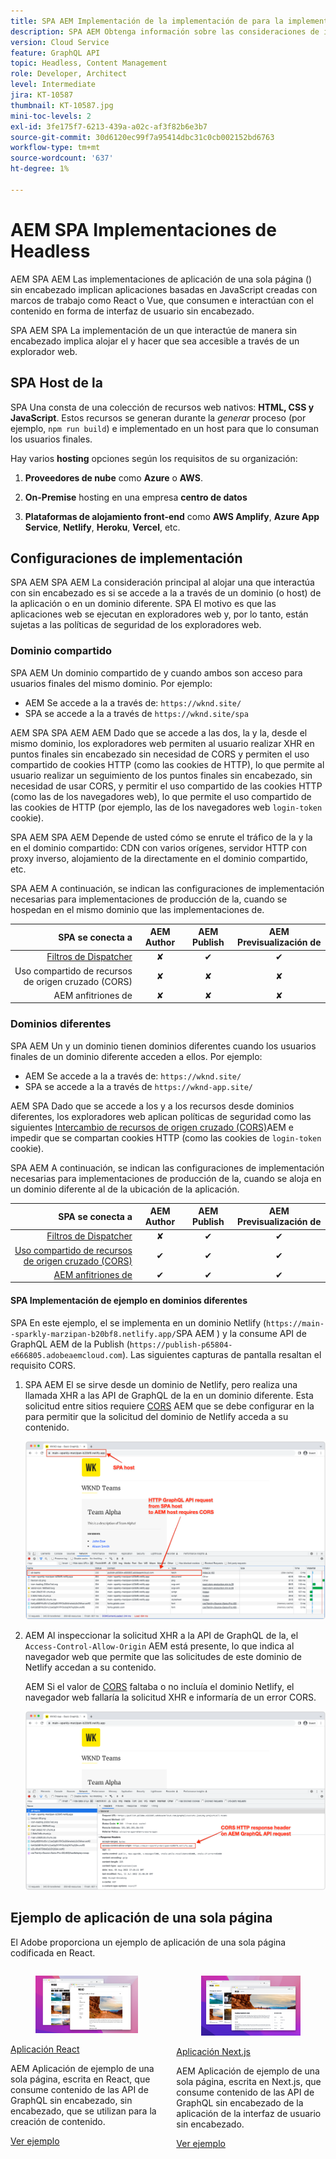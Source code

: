 ```yaml
---
title: SPA AEM Implementación de la implementación de para la implementación de GraphQL
description: SPA AEM Obtenga información sobre las consideraciones de implementación para implementaciones de una sola página () sin encabezado.
version: Cloud Service
feature: GraphQL API
topic: Headless, Content Management
role: Developer, Architect
level: Intermediate
jira: KT-10587
thumbnail: KT-10587.jpg
mini-toc-levels: 2
exl-id: 3fe175f7-6213-439a-a02c-af3f82b6e3b7
source-git-commit: 30d6120ec99f7a95414dbc31c0cb002152bd6763
workflow-type: tm+mt
source-wordcount: '637'
ht-degree: 1%

---
```


# AEM SPA Implementaciones de Headless

AEM SPA AEM Las implementaciones de aplicación de una sola página () sin encabezado implican aplicaciones basadas en JavaScript creadas con marcos de trabajo como React o Vue, que consumen e interactúan con el contenido en forma de interfaz de usuario sin encabezado.

SPA AEM SPA La implementación de un que interactúe de manera sin encabezado implica alojar el y hacer que sea accesible a través de un explorador web.

## SPA Host de la

SPA Una consta de una colección de recursos web nativos: **HTML, CSS y JavaScript**. Estos recursos se generan durante la _generar_ proceso (por ejemplo, `npm run build`) e implementado en un host para que lo consuman los usuarios finales.

Hay varios **hosting** opciones según los requisitos de su organización:

1. **Proveedores de nube** como **Azure** o **AWS**.

2. **On-Premise** hosting en una empresa **centro de datos**

3. **Plataformas de alojamiento front-end** como **AWS Amplify**, **Azure App Service**, **Netlify**, **Heroku**, **Vercel**, etc.

## Configuraciones de implementación

SPA AEM SPA AEM La consideración principal al alojar una que interactúa con sin encabezado es si se accede a la a través de un dominio (o host) de la aplicación o en un dominio diferente.  SPA El motivo es que las aplicaciones web se ejecutan en exploradores web y, por lo tanto, están sujetas a las políticas de seguridad de los exploradores web.

### Dominio compartido

SPA AEM Un dominio compartido de y cuando ambos son acceso para usuarios finales del mismo dominio. Por ejemplo:

+ AEM Se accede a la a través de: `https://wknd.site/`
+ SPA se accede a la a través de `https://wknd.site/spa`

AEM SPA SPA AEM AEM Dado que se accede a las dos, la y la, desde el mismo dominio, los exploradores web permiten al usuario realizar XHR en puntos finales sin encabezado sin necesidad de CORS y permiten el uso compartido de cookies HTTP (como las cookies de HTTP), lo que permite al usuario realizar un seguimiento de los puntos finales sin encabezado, sin necesidad de usar CORS, y permitir el uso compartido de las cookies HTTP (como las de los navegadores web), lo que permite el uso compartido de las cookies de HTTP (por ejemplo, las de los navegadores web `login-token` cookie).

SPA AEM SPA AEM Depende de usted cómo se enrute el tráfico de la y la en el dominio compartido: CDN con varios orígenes, servidor HTTP con proxy inverso, alojamiento de la directamente en el dominio compartido, etc.

SPA AEM A continuación, se indican las configuraciones de implementación necesarias para implementaciones de producción de la, cuando se hospedan en el mismo dominio que las implementaciones de.

| SPA se conecta a | AEM Author | AEM Publish | AEM Previsualización de |
|---------------------------------------------------:|:----------:|:-----------:|:-----------:|
| [Filtros de Dispatcher](./configurations/dispatcher-filters.md) | ✘ | ✔ | ✔ |
| Uso compartido de recursos de origen cruzado (CORS) | ✘ | ✘ | ✘ |
| AEM anfitriones de | ✘ | ✘ | ✘ |

### Dominios diferentes

SPA AEM Un y un dominio tienen dominios diferentes cuando los usuarios finales de un dominio diferente acceden a ellos. Por ejemplo:

+ AEM Se accede a la a través de: `https://wknd.site/`
+ SPA se accede a la a través de `https://wknd-app.site/`

AEM SPA Dado que se accede a los y a los recursos desde dominios diferentes, los exploradores web aplican políticas de seguridad como las siguientes [Intercambio de recursos de origen cruzado (CORS)](./configurations/cors.md)AEM e impedir que se compartan cookies HTTP (como las cookies de `login-token` cookie).

SPA AEM A continuación, se indican las configuraciones de implementación necesarias para implementaciones de producción de la, cuando se aloja en un dominio diferente al de la ubicación de la aplicación.

| SPA se conecta a | AEM Author | AEM Publish | AEM Previsualización de |
|---------------------------------------------------:|:----------:|:-----------:|:-----------:|
| [Filtros de Dispatcher](./configurations/dispatcher-filters.md) | ✘ | ✔ | ✔ |
| [Uso compartido de recursos de origen cruzado (CORS)](./configurations/cors.md) | ✔ | ✔ | ✔ |
| [AEM anfitriones de](./configurations/aem-hosts.md) | ✔ | ✔ | ✔ |

#### SPA Implementación de ejemplo en dominios diferentes

SPA En este ejemplo, el se implementa en un dominio Netlify (`https://main--sparkly-marzipan-b20bf8.netlify.app/`SPA AEM ) y la consume API de GraphQL AEM de la Publish (`https://publish-p65804-e666805.adobeaemcloud.com`). Las siguientes capturas de pantalla resaltan el requisito CORS.

1. SPA AEM El se sirve desde un dominio de Netlify, pero realiza una llamada XHR a las API de GraphQL de la en un dominio diferente. Esta solicitud entre sitios requiere [CORS](./configurations/cors.md) AEM que se debe configurar en la para permitir que la solicitud del dominio de Netlify acceda a su contenido.

   ![SPA SPA AEM Solicitud de atendida desde los hosts de &amp; ](assets/spa/cors-requirement.png)

2. AEM Al inspeccionar la solicitud XHR a la API de GraphQL de la, el `Access-Control-Allow-Origin` AEM está presente, lo que indica al navegador web que permite que las solicitudes de este dominio de Netlify accedan a su contenido.

   AEM Si el valor de [CORS](./configurations/cors.md) faltaba o no incluía el dominio Netlify, el navegador web fallaría la solicitud XHR e informaría de un error CORS.

   ![AEM Encabezado de respuesta CORS API de GraphQL de](assets/spa/cors-response-headers.png)

## Ejemplo de aplicación de una sola página

El Adobe proporciona un ejemplo de aplicación de una sola página codificada en React.

<div class="columns is-multiline">
<!-- React app -->
<div class="column is-half-tablet is-half-desktop is-one-third-widescreen" aria-label="React app" tabindex="0">
   <div class="card">
       <div class="card-image">
           <figure class="image is-16by9">
               <a href="../example-apps/react-app.md" title="Aplicación React" tabindex="-1">
                   <img class="is-bordered-r-small" src="../example-apps/assets/react-app/react-app-card.png" alt="Aplicación React">
               </a>
           </figure>
       </div>
       <div class="card-content is-padded-small">
           <div class="content">
               <p class="headline is-size-6 has-text-weight-bold"><a href="../example-apps/react-app.md" title="Aplicación React">Aplicación React</a></p>
               <p class="is-size-6">AEM Aplicación de ejemplo de una sola página, escrita en React, que consume contenido de las API de GraphQL sin encabezado, sin encabezado, que se utilizan para la creación de contenido.</p>
               <a href="../example-apps/react-app.md" class="spectrum-Button spectrum-Button--outline spectrum-Button--primary spectrum-Button--sizeM">
                   <span class="spectrum-Button-label has-no-wrap has-text-weight-bold">Ver ejemplo</span>
               </a>
           </div>
       </div>
   </div>
</div>
<!-- Next.js app -->
<div class="column is-half-tablet is-half-desktop is-one-third-widescreen" aria-label="Next.js app" tabindex="0">
   <div class="card">
       <div class="card-image">
           <figure class="image is-16by9">
               <a href="../example-apps/next-js.md" title="Aplicación Next.js" tabindex="-1">
                   <img class="is-bordered-r-small" src="../example-apps/assets/next-js/next-js-card.png" alt="Aplicación Next.js">
               </a>
           </figure>
       </div>
       <div class="card-content is-padded-small">
           <div class="content">
               <p class="headline is-size-6 has-text-weight-bold"><a href="../example-apps/next-js.md" title="Aplicación Next.js">Aplicación Next.js</a></p>
               <p class="is-size-6">AEM Aplicación de ejemplo de una sola página, escrita en Next.js, que consume contenido de las API de GraphQL sin encabezado de la aplicación de la interfaz de usuario sin encabezado.</p>
               <a href="../example-apps/next-js.md" class="spectrum-Button spectrum-Button--outline spectrum-Button--primary spectrum-Button--sizeM">
                   <span class="spectrum-Button-label has-no-wrap has-text-weight-bold">Ver ejemplo</span>
               </a>
           </div>
       </div>
   </div>
</div>
</div>
